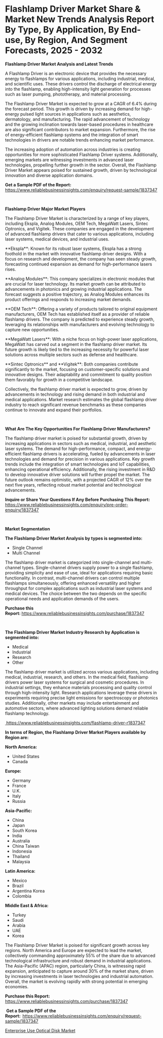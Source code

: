 <p><h1>Flashlamp Driver Market Share & Market New Trends Analysis Report By Type, By Application, By End-use, By Region, And Segment Forecasts, 2025 - 2032</h1></p><p><strong>Flashlamp Driver Market Analysis and Latest Trends</strong></p>
<p><p>A Flashlamp Driver is an electronic device that provides the necessary energy to flashlamps for various applications, including industrial, medical, and scientific uses. These drivers control the discharge of electrical energy into the flashlamp, enabling high-intensity light generation for processes such as laser pumping, phototherapy, and material processing.</p><p>The Flashlamp Driver Market is expected to grow at a CAGR of 6.4% during the forecast period. This growth is driven by increasing demand for high-energy pulsed light sources in applications such as aesthetics, dermatology, and manufacturing. The rapid advancement of technology and the growing inclination towards laser-based procedures in healthcare are also significant contributors to market expansion. Furthermore, the rise of energy-efficient flashlamp systems and the integration of smart technologies in drivers are notable trends enhancing market performance. </p><p>The increasing adoption of automation across industries is creating opportunities for more sophisticated Flashlamp Driver systems. Additionally, emerging markets are witnessing investments in advanced laser technologies, propelling further growth in the sector. Overall, the Flashlamp Driver Market appears poised for sustained growth, driven by technological innovation and diverse application domains.</p></p>
<p><strong>Get a Sample PDF of the Report:&nbsp;</strong> <a href="https://www.reliablebusinessinsights.com/enquiry/request-sample/1837347?utm_campaign=2321&utm_medium=2&utm_source=Github&utm_content=ia&utm_term=06042025&utm_id=flashlamp-driver">https://www.reliablebusinessinsights.com/enquiry/request-sample/1837347</a></p>
<p>&nbsp;</p>
<p><strong>Flashlamp Driver Major Market Players</strong></p>
<p><p>The Flashlamp Driver Market is characterized by a range of key players, including Ekspla, Analog Modules, OEM Tech, MegaWatt Lasers, Sintec Optronics, and Vigitek. These companies are engaged in the development of advanced flashlamp drivers that cater to various applications, including laser systems, medical devices, and industrial uses.</p><p>**Ekspla**: Known for its robust laser systems, Ekspla has a strong foothold in the market with innovative flashlamp driver designs. With a focus on research and development, the company has seen steady growth, forecasting continued expansion as demand for high-performance lasers rises.</p><p>**Analog Modules**: This company specializes in electronic modules that are crucial for laser technology. Its market growth can be attributed to advancements in photonics and growing industrial applications. The forecast suggests a positive trajectory, as Analog Modules enhances its product offerings and responds to increasing market demands.</p><p>**OEM Tech**: Offering a variety of products tailored to original equipment manufacturers, OEM Tech has established itself as a provider of reliable flashlamp drivers. The company is predicted to experience steady growth, leveraging its relationships with manufacturers and evolving technology to capture new opportunities.</p><p>**MegaWatt Lasers**: With a niche focus on high-power laser applications, MegaWatt has carved out a segment in the flashlamp driver market. Its future growth is likely tied to the increasing necessity for powerful laser solutions across multiple sectors such as defense and healthcare.</p><p>**Sintec Optronics** and **Vigitek**: Both companies contribute significantly to the market, focusing on customer-specific solutions and innovative designs. Their adaptability and commitment to quality position them favorably for growth in a competitive landscape.</p><p>Collectively, the flashlamp driver market is expected to grow, driven by advancements in technology and rising demand in both industrial and medical applications. Market research estimates the global flashlamp driver industry to reach significant revenue benchmarks as these companies continue to innovate and expand their portfolios.</p></p>
<p>&nbsp;</p>
<p><strong>What Are The Key Opportunities For Flashlamp Driver Manufacturers?</strong></p>
<p><p>The flashlamp driver market is poised for substantial growth, driven by increasing applications in sectors such as medical, industrial, and aesthetic laser systems. The demand for high-performance, compact, and energy-efficient flashlamp drivers is accelerating, fueled by advancements in laser technologies and demand for precision in various applications. Key growth trends include the integration of smart technologies and IoT capabilities, enhancing operational efficiency. Additionally, the rising investment in R&D to develop innovative driver solutions will further propel the market. The future outlook remains optimistic, with a projected CAGR of 12% over the next five years, reflecting robust market potential and technological advancements.</p></p>
<p><strong>Inquire or Share Your Questions If Any Before Purchasing This Report:</strong> <a href="https://www.reliablebusinessinsights.com/enquiry/pre-order-enquiry/1837347?utm_campaign=2321&utm_medium=2&utm_source=Github&utm_content=ia&utm_term=06042025&utm_id=flashlamp-driver">https://www.reliablebusinessinsights.com/enquiry/pre-order-enquiry/1837347</a></p>
<p>&nbsp;</p>
<p><strong>Market Segmentation</strong></p>
<p><strong>The Flashlamp Driver Market Analysis by types is segmented into:</strong></p>
<p><ul><li>Single Channel</li><li>Multi Channel</li></ul></p>
<p><p>The flashlamp driver market is categorized into single-channel and multi-channel types. Single-channel drivers supply power to a single flashlamp, providing simplicity and ease of use, ideal for applications requiring basic functionality. In contrast, multi-channel drivers can control multiple flashlamps simultaneously, offering enhanced versatility and higher throughput for complex applications such as industrial laser systems and medical devices. The choice between the two depends on the specific operational needs and application demands of the users.</p></p>
<p><strong>Purchase this Report:&nbsp;</strong><a href="https://www.reliablebusinessinsights.com/purchase/1837347?utm_campaign=2321&utm_medium=2&utm_source=Github&utm_content=ia&utm_term=06042025&utm_id=flashlamp-driver">https://www.reliablebusinessinsights.com/purchase/1837347</a></p>
<p>&nbsp;</p>
<p><strong>The Flashlamp Driver Market Industry Research by Application is segmented into:</strong></p>
<p><ul><li>Medical</li><li>Industrial</li><li>Research</li><li>Other</li></ul></p>
<p><p>The flashlamp driver market is utilized across various applications, including medical, industrial, research, and others. In the medical field, flashlamp drivers power laser systems for surgical and cosmetic procedures. In industrial settings, they enhance materials processing and quality control through high-intensity light. Research applications leverage these drivers in experiments requiring precise light emissions for spectroscopy or photonics studies. Additionally, other markets may include entertainment and automotive sectors, where advanced lighting solutions demand reliable flashlamp technology.</p></p>
<p><a href="https://www.reliablebusinessinsights.com/flashlamp-driver-r1837347?utm_campaign=2321&utm_medium=2&utm_source=Github&utm_content=ia&utm_term=06042025&utm_id=flashlamp-driver">&nbsp;https://www.reliablebusinessinsights.com/flashlamp-driver-r1837347</a></p>
<p><strong>In terms of Region, the Flashlamp Driver Market Players available by Region are:</strong></p>
<p>
    <p> <strong> North America: </strong>
        <ul>
            <li>United States</li>
            <li>Canada</li>
        </ul>
        </p> 
    <p> <strong> Europe: </strong>
        <ul>
            <li>Germany</li>
            <li>France</li>
            <li>U.K.</li>
            <li>Italy</li>
            <li>Russia</li>
        </ul>
        </p> 
    <p> <strong> Asia-Pacific: </strong>
        <ul>
            <li>China</li>
            <li>Japan</li>
            <li>South Korea</li>
            <li>India</li>
            <li>Australia</li>
            <li>China Taiwan</li>
            <li>Indonesia</li>
            <li>Thailand</li>
            <li>Malaysia</li>
        </ul>
        </p> 
    <p> <strong> Latin America: </strong>
        <ul>
            <li>Mexico</li>
            <li>Brazil</li>
            <li>Argentina Korea</li>
            <li>Colombia</li>
        </ul>
        </p> 
    <p> <strong> Middle East & Africa: </strong>
        <ul>
            <li>Turkey</li>
            <li>Saudi</li>
            <li>Arabia</li>
            <li>UAE</li>
            <li>Korea</li>
        </ul>
    </p>
    </p>
<p><p>The Flashlamp Driver Market is poised for significant growth across key regions. North America and Europe are expected to lead the market, collectively commanding approximately 55% of the share due to advanced technological infrastructure and robust demand in industrial applications. The Asia-Pacific (APAC) region, particularly China, is witnessing rapid expansion, anticipated to capture around 30% of the market share, driven by increasing investments in laser technologies and industrial automation. Overall, the market is evolving rapidly with strong potential in emerging economies.</p></p>
<p><strong>Purchase this Report: </strong><a href="https://www.reliablebusinessinsights.com/purchase/1837347?utm_campaign=2321&utm_medium=2&utm_source=Github&utm_content=ia&utm_term=06042025&utm_id=flashlamp-driver">https://www.reliablebusinessinsights.com/purchase/1837347</a></p>
<p>&nbsp;<strong>Get a Sample PDF of the Report:&nbsp;&nbsp;</strong><a href="https://www.reliablebusinessinsights.com/enquiry/request-sample/1837347?utm_campaign=2321&utm_medium=2&utm_source=Github&utm_content=ia&utm_term=06042025&utm_id=flashlamp-driver">https://www.reliablebusinessinsights.com/enquiry/request-sample/1837347</a></p>
<p><strong></strong></p>
<p><p><a href="https://github.com/maclarensidney/Market-Research-Report-List-1/blob/main/enterprise-use-optical-disk-market.md?utm_campaign=2321&utm_medium=2&utm_source=Github&utm_content=ia&utm_term=06042025&utm_id=flashlamp-driver">Enterprise Use Optical Disk Market</a></p></p>